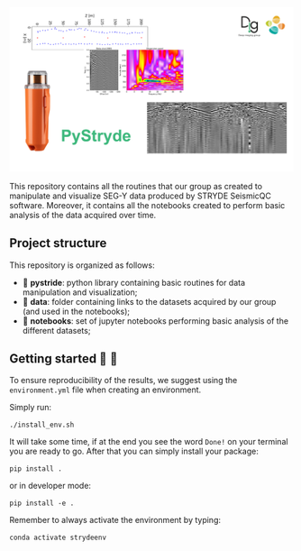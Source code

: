 ![LOGO](https://github.com/DIG-Kaust/StrydeProjects/blob/master/logo.png)

This repository contains all the routines that our group as created to manipulate and visualize SEG-Y data produced by STRYDE SeismicQC software.
Moreover, it contains all the notebooks created to perform basic analysis of the data acquired over time.

## Project structure
This repository is organized as follows:

* :open_file_folder: **pystride**: python library containing basic routines for data manipulation and visualization;
* :open_file_folder: **data**: folder containing links to the datasets acquired by our group (and used in the notebooks);
* :open_file_folder: **notebooks**: set of jupyter notebooks performing basic analysis of the different datasets;


## Getting started :space_invader: :robot:
To ensure reproducibility of the results, we suggest using the `environment.yml` file when creating an environment.

Simply run:
```
./install_env.sh
```
It will take some time, if at the end you see the word `Done!` on your terminal you are ready to go. After that you can simply install your package:
```
pip install .
```
or in developer mode:
```
pip install -e .
```

Remember to always activate the environment by typing:
```
conda activate strydeenv
```
